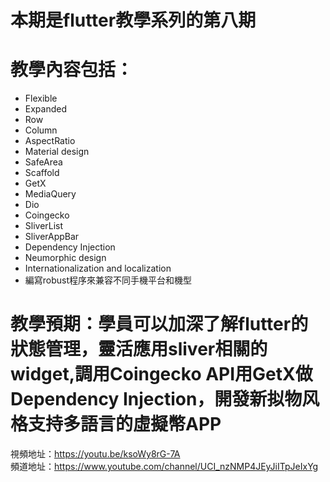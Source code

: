 # 本期是flutter教學系列的第八期

# 教學內容包括：
- Flexible 
- Expanded
- Row
- Column 
- AspectRatio 
- Material design 
- SafeArea 
- Scaffold
- GetX
- MediaQuery
- Dio
- Coingecko
- SliverList
- SliverAppBar
- Dependency Injection
- Neumorphic design
- Internationalization and localization
- 編寫robust程序來兼容不同手機平台和機型
# 教學預期：學員可以加深了解flutter的狀態管理，靈活應用sliver相關的widget,調用Coingecko API用GetX做Dependency Injection，開發新拟物风格支持多語言的虛擬幣APP
視頻地址：https://youtu.be/ksoWy8rG-7A <br>
頻道地址：https://www.youtube.com/channel/UCI_nzNMP4JEyJiITpJeIxYg
